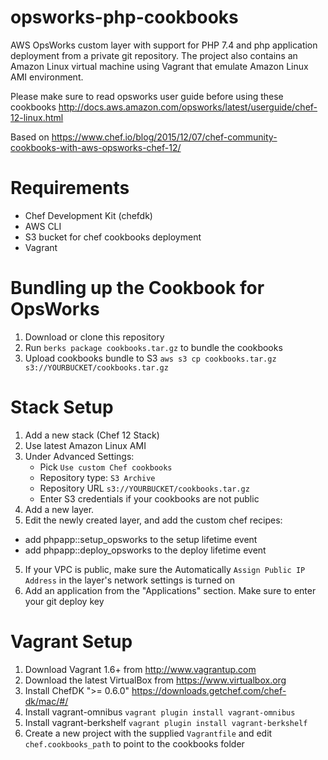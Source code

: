 opsworks-php-cookbooks
==================================

AWS OpsWorks custom layer with support for PHP 7.4 and php application deployment from a private git repository. 
The project also contains an Amazon Linux virtual machine using Vagrant that emulate Amazon Linux AMI environment.

Please make sure to read opsworks user guide before using these cookbooks http://docs.aws.amazon.com/opsworks/latest/userguide/chef-12-linux.html

Based on https://www.chef.io/blog/2015/12/07/chef-community-cookbooks-with-aws-opsworks-chef-12/

Requirements
============
- Chef Development Kit (chefdk)
- AWS CLI
- S3 bucket for chef cookbooks deployment
- Vagrant

Bundling up the Cookbook for OpsWorks
=============
1. Download or clone this repository
2. Run `berks package cookbooks.tar.gz` to bundle the cookbooks
3. Upload cookbooks bundle to S3 `aws s3 cp cookbooks.tar.gz s3://YOURBUCKET/cookbooks.tar.gz`


Stack Setup
=============

1. Add a new stack (Chef 12 Stack)
2. Use latest Amazon Linux AMI
2. Under Advanced Settings:
   - Pick `Use custom Chef cookbooks`
   - Repository type: `S3 Archive`
   - Repository URL `s3://YOURBUCKET/cookbooks.tar.gz`
   - Enter S3 credentials if your cookbooks are not public
3. Add a new layer. 
4. Edit the newly created layer, and add the custom chef recipes:
  * add phpapp::setup_opsworks to the setup lifetime event
  * add phpapp::deploy_opsworks to the deploy lifetime event
5. If your VPC is public, make sure the Automatically `Assign Public IP Address` in the layer's network settings is turned on
5. Add an application from the "Applications" section. Make sure to enter your git deploy key


Vagrant Setup
=============

1. Download Vagrant 1.6+ from http://www.vagrantup.com
2. Download the latest VirtualBox from https://www.virtualbox.org
3. Install ChefDK ">= 0.6.0" https://downloads.getchef.com/chef-dk/mac/#/
3. Install vagrant-omnibus `vagrant plugin install vagrant-omnibus`
4. Install vagrant-berkshelf `vagrant plugin install vagrant-berkshelf`
4. Create a new project with the supplied `Vagrantfile` and edit `chef.cookbooks_path` to point to the cookbooks folder
